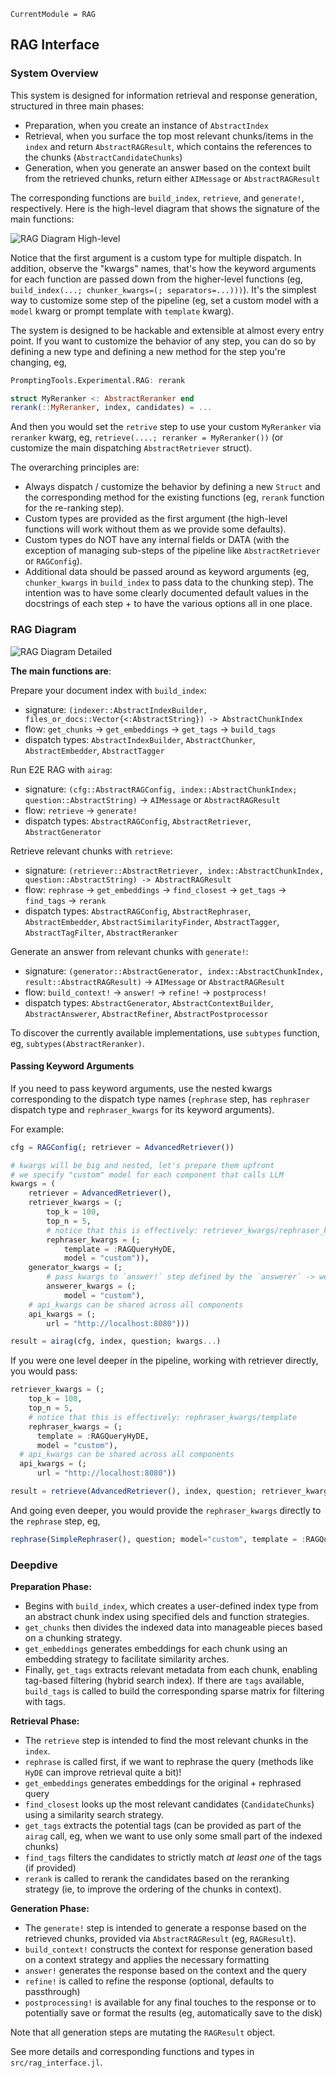 
```@meta
CurrentModule = RAG
```

## RAG Interface

### System Overview

This system is designed for information retrieval and response generation, structured in three main phases:
- Preparation, when you create an instance of `AbstractIndex`
- Retrieval, when you surface the top most relevant chunks/items in the `index` and return `AbstractRAGResult`, which contains the references to the chunks (`AbstractCandidateChunks`)
- Generation, when you generate an answer based on the context built from the retrieved chunks, return either `AIMessage` or `AbstractRAGResult`

The corresponding functions are `build_index`, `retrieve`, and `generate!`, respectively.
Here is the high-level diagram that shows the signature of the main functions:

![RAG Diagram High-level](diagrams/rag_diagram_highlevel.png)

Notice that the first argument is a custom type for multiple dispatch. 
In addition, observe the "kwargs" names, that's how the keyword arguments for each function are passed down from the higher-level functions (eg, `build_index(...; chunker_kwargs=(; separators=...)))`). It's the simplest way to customize some step of the pipeline (eg, set a custom model with a `model` kwarg or prompt template with `template` kwarg).

The system is designed to be hackable and extensible at almost every entry point.
If you want to customize the behavior of any step, you can do so by defining a new type and defining a new method for the step you're changing, eg, 
```julia
PromptingTools.Experimental.RAG: rerank

struct MyReranker <: AbstractReranker end
rerank(::MyReranker, index, candidates) = ...
```
And then you would set the `retrive` step to use your custom `MyReranker` via `reranker` kwarg, eg, `retrieve(....; reranker = MyReranker())` (or customize the main dispatching `AbstractRetriever` struct).

The overarching principles are:
- Always dispatch / customize the behavior by defining a new `Struct` and the corresponding method for the existing functions (eg, `rerank` function for the re-ranking step).
- Custom types are provided as the first argument (the high-level functions will work without them as we provide some defaults).
- Custom types do NOT have any internal fields or DATA (with the exception of managing sub-steps of the pipeline like `AbstractRetriever` or `RAGConfig`). 
- Additional data should be passed around as keyword arguments (eg, `chunker_kwargs` in `build_index` to pass data to the chunking step). The intention was to have some clearly documented default values in the docstrings of each step + to have the various options all in one place.

### RAG Diagram

![RAG Diagram Detailed](diagrams/rag_diagram_detailed.png)

**The main functions are**:

Prepare your document index with `build_index`:
- signature: `(indexer::AbstractIndexBuilder, files_or_docs::Vector{<:AbstractString}) -> AbstractChunkIndex`
- flow: `get_chunks` -> `get_embeddings` -> `get_tags` -> `build_tags`
- dispatch types: `AbstractIndexBuilder`, `AbstractChunker`, `AbstractEmbedder`, `AbstractTagger`

Run E2E RAG with `airag`: 
- signature: `(cfg::AbstractRAGConfig, index::AbstractChunkIndex; question::AbstractString)` -> `AIMessage` or `AbstractRAGResult`
- flow: `retrieve` -> `generate!`
- dispatch types: `AbstractRAGConfig`, `AbstractRetriever`, `AbstractGenerator`

Retrieve relevant chunks with `retrieve`:
- signature: `(retriever::AbstractRetriever, index::AbstractChunkIndex, question::AbstractString) -> AbstractRAGResult`
- flow: `rephrase` -> `get_embeddings` -> `find_closest` -> `get_tags` -> `find_tags` -> `rerank`
- dispatch types: `AbstractRAGConfig`, `AbstractRephraser`, `AbstractEmbedder`, `AbstractSimilarityFinder`, `AbstractTagger`, `AbstractTagFilter`, `AbstractReranker`

Generate an answer from relevant chunks with `generate!`:
- signature: `(generator::AbstractGenerator, index::AbstractChunkIndex, result::AbstractRAGResult)` -> `AIMessage` or `AbstractRAGResult`
- flow: `build_context!` -> `answer!` -> `refine!` -> `postprocess!`
- dispatch types: `AbstractGenerator`, `AbstractContextBuilder`, `AbstractAnswerer`, `AbstractRefiner`, `AbstractPostprocessor`

To discover the currently available implementations, use `subtypes` function, eg, `subtypes(AbstractReranker)`.

#### Passing Keyword Arguments
If you need to pass keyword arguments, use the nested kwargs corresponding to the dispatch type names (`rephrase` step, has `rephraser` dispatch type and `rephraser_kwargs` for its keyword arguments).

For example:

```julia
cfg = RAGConfig(; retriever = AdvancedRetriever())

# kwargs will be big and nested, let's prepare them upfront
# we specify "custom" model for each component that calls LLM
kwargs = (
    retriever = AdvancedRetriever(),
    retriever_kwargs = (;
        top_k = 100,
        top_n = 5,
        # notice that this is effectively: retriever_kwargs/rephraser_kwargs/template
        rephraser_kwargs = (;
            template = :RAGQueryHyDE,
            model = "custom")),
    generator_kwargs = (;
        # pass kwargs to `answer!` step defined by the `answerer` -> we're setting `answerer_kwargs`
        answerer_kwargs = (;
            model = "custom"),
    # api_kwargs can be shared across all components
    api_kwargs = (;
        url = "http://localhost:8080")))

result = airag(cfg, index, question; kwargs...)
```

If you were one level deeper in the pipeline, working with retriever directly, you would pass:

```julia
retriever_kwargs = (;
    top_k = 100,
    top_n = 5,
    # notice that this is effectively: rephraser_kwargs/template
    rephraser_kwargs = (;
      template = :RAGQueryHyDE,
      model = "custom"),
  # api_kwargs can be shared across all components
  api_kwargs = (;
      url = "http://localhost:8080"))

result = retrieve(AdvancedRetriever(), index, question; retriever_kwargs...)
```

And going even deeper, you would provide the `rephraser_kwargs` directly to the `rephrase` step, eg,
```julia
rephrase(SimpleRephraser(), question; model="custom", template = :RAGQueryHyDE, api_kwargs = (; url = "http://localhost:8080"))
```

### Deepdive

**Preparation Phase:**
- Begins with `build_index`, which creates a user-defined index type from an abstract chunk index using specified dels and function strategies.
- `get_chunks` then divides the indexed data into manageable pieces based on a chunking strategy.
- `get_embeddings` generates embeddings for each chunk using an embedding strategy to facilitate similarity arches.
- Finally, `get_tags` extracts relevant metadata from each chunk, enabling tag-based filtering (hybrid search index). If there are `tags` available, `build_tags` is called to build the corresponding sparse matrix for filtering with tags.

**Retrieval Phase:**
- The `retrieve` step is intended to find the most relevant chunks in the `index`.
- `rephrase` is called first, if we want to rephrase the query (methods like `HyDE` can improve retrieval quite a bit)!
- `get_embeddings` generates embeddings for the original + rephrased query
- `find_closest` looks up the most relevant candidates (`CandidateChunks`) using a similarity search strategy.
- `get_tags` extracts the potential tags (can be provided as part of the `airag` call, eg, when we want to use only some small part of the indexed chunks)
- `find_tags` filters the candidates to strictly match _at least one_ of the tags (if provided)
- `rerank` is called to rerank the candidates based on the reranking strategy (ie, to improve the ordering of the chunks in context).

**Generation Phase:**
- The `generate!` step is intended to generate a response based on the retrieved chunks, provided via `AbstractRAGResult` (eg, `RAGResult`).
- `build_context!` constructs the context for response generation based on a context strategy and applies the necessary formatting
- `answer!` generates the response based on the context and the query
- `refine!` is called to refine the response (optional, defaults to passthrough)
- `postprocessing!` is available for any final touches to the response or to potentially save or format the results (eg, automatically save to the disk)

Note that all generation steps are mutating the `RAGResult` object.

See more details and corresponding functions and types in `src/rag_interface.jl`.